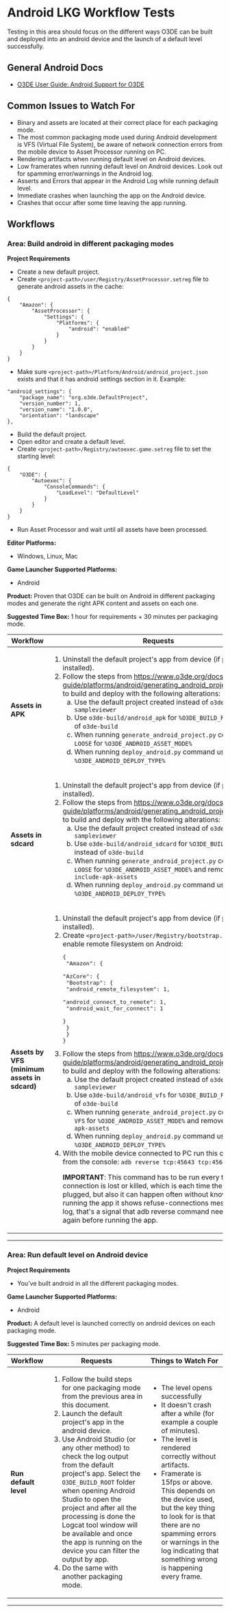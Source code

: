 # Android LKG Workflow Tests

Testing in this area should focus on the different ways O3DE can be built and deployed into an android device and the launch of a default level successfully.

## General Android Docs
* [O3DE User Guide: Android Support for O3DE](https://www.o3de.org/docs/user-guide/platforms/android/)

## Common Issues to Watch For

- Binary and assets are located at their correct place for each packaging mode.
- The most common packaging mode used during Android development is VFS (Virtual File System), be aware of network connection errors from the mobile device to Asset Processor running on PC.
- Rendering artifacts when running default level on Android devices.
- Low framerates when running default level on Android devices. Look out for spamming error/warnings in the Android log.
- Asserts and Errors that appear in the Android Log while running default level.
- Immediate crashes when launching the app on the Android device.
- Crashes that occur after some time leaving the app running.

## Workflows

### Area: Build android in different packaging modes

**Project Requirements**
* Create a new default project.
* Create `<project-path>/user/Registry/AssetProcessor.setreg` file to generate android assets in the cache:
````
{
    "Amazon": {
        "AssetProcessor": {
            "Settings": {
                "Platforms": {
                    "android": "enabled"
                }
            }
        }
    }
}
````
* Make sure `<project-path>/Platform/Android/android_project.json` exists and that it has android settings section in it. Example:
````
"android_settings": {
    "package_name": "org.o3de.DefaultProject",
    "version_number": 1,
    "version_name": "1.0.0",
    "orientation": "landscape"
},
````
* Build the default project.
* Open editor and create a default level.
* Create `<project-path>/Registry/autoexec.game.setreg` file to set the starting level:
````
{
    "O3DE": {
        "Autoexec": {
            "ConsoleCommands": {
                "LoadLevel": "DefaultLevel"
            }
        }
    }
}
````
* Run Asset Processor and wait until all assets have been processed.

**Editor Platforms:**
* Windows, Linux, Mac

**Game Launcher Supported Platforms:**
* Android

**Product:** Proven that O3DE can be built on Android in different packaging modes and generate the right APK content and assets on each one.

**Suggested Time Box:** 1 hour for requirements + 30 minutes per packaging mode.

| Workflow                      | Requests                                                                                                                                                                                                                       | Things to Watch For                                                                                                                                                                                                                                                 |
|-------------------------------|--------------------------------------------------------------------------------------------------------------------------------------------------------------------------------------------------------------------------------|---------------------------------------------------------------------------------------------------------------------------------------------------------------------------------------------------------------------------------------------------------------------|
| **Assets in APK**   | <ol><li>Uninstall the default project's app from device (if previously installed).</li><li>Follow the steps from https://www.o3de.org/docs/user-guide/platforms/android/generating_android_project_windows/ to build and deploy with the following alterations:<ol type="a"><li>Use the default project created instead of `o3de-atom-sampleviewer`</li><li>Use `o3de-build/android_apk` for `%O3DE_BUILD_ROOT%` instead of `o3de-build`</li><li>When running `generate_android_project.py` command use `LOOSE` for `%O3DE_ANDROID_ASSET_MODE%`</li><li>When running `deploy_android.py` command use `APK` for `%O3DE_ANDROID_DEPLOY_TYPE%`</li></ol></ol> | <ul><li>Binaries will be inside the android APK package. Unzip `O3DE_BUILD_ROOT/app/build/outputs/apk/profile/app-profile.apk` and verify `lib/arm64-v8a` folder contains `.so`.</li><li>Assets will be inside the android APK package. Unzip `O3DE_BUILD_ROOT/app/build/outputs/apk/profile/app-profile.apk` and verify `assets` folder contains all the assets from `<project-path>/Cache/android`.</li><li>After running the app, the execution's log and user folder will be generated in device's sdcard (`/sdcard/Android/data/org.o3de.DefaultProject/files/user/`).</li></ul> |
| **Assets in sdcard**   | <ol><li>Uninstall the default project's app from device (if previously installed).</li><li>Follow the steps from https://www.o3de.org/docs/user-guide/platforms/android/generating_android_project_windows/ to build and deploy with the following alterations:<ol type="a"><li>Use the default project created instead of `o3de-atom-sampleviewer`</li><li>Use `o3de-build/android_sdcard` for `%O3DE_BUILD_ROOT%` instead of `o3de-build`</li><li>When running `generate_android_project.py` command use `LOOSE` for `%O3DE_ANDROID_ASSET_MODE%` and remove `--include-apk-assets`</li><li>When running `deploy_android.py` command use `BOTH` for `%O3DE_ANDROID_DEPLOY_TYPE%`</li></ol></ol> | <ul><li>Binaries will be inside the android APK package. Unzip `O3DE_BUILD_ROOT/app/build/outputs/apk/profile/app-profile.apk` and verify `lib/arm64-v8a` folder contains `.so`.</li><li>Assets will be inside the device's sdcard (not in the APK package). Go to `/sdcard/Android/data/org.o3de.DefaultProject/files` and verify it contains all the assets from `<project-path>/Cache/android`.</li><li>After running the app, the execution's log and user folder will be generated in device's sdcard (`/sdcard/Android/data/org.o3de.DefaultProject/files/user/`).</li></ul> |
| **Assets by VFS (minimum assets in sdcard)**   | <ol><li>Uninstall the default project's app from device (if previously installed).</li><li>Create `<project-path>/user/Registry/bootstrap.setreg` file to enable remote filesystem on Android:<br><pre>{<br>    "Amazon": {<br>        "AzCore": {<br>            "Bootstrap": {<br>                "android_remote_filesystem": 1,<br>                "android_connect_to_remote": 1,<br>                "android_wait_for_connect": 1<br>            }<br>        }<br>    }<br>}</pre></li><li>Follow the steps from https://www.o3de.org/docs/user-guide/platforms/android/generating_android_project_windows/ to build and deploy with the following alterations:<ol type="a"><li>Use the default project created instead of `o3de-atom-sampleviewer`</li><li>Use `o3de-build/android_vfs` for `%O3DE_BUILD_ROOT%` instead of `o3de-build`</li><li>When running `generate_android_project.py` command use `VFS` for `%O3DE_ANDROID_ASSET_MODE%` and remove `--include-apk-assets`</li><li>When running `deploy_android.py` command use `BOTH` for `%O3DE_ANDROID_DEPLOY_TYPE%`</li></ol><li>With the mobile device connected to PC run this command from the console: `adb reverse tcp:45643 tcp:45643` <p>**IMPORTANT**: This command has to be run every time the adb connection is lost or killed, which is each time the cable is plugged, but also it can happen often without knowing. If when running the app it shows refuse-connections messages in the log, that's a signal that adb reverse command needs to be run again before running the app.</p></li></ol> | <ul><li>Binaries will be inside the android APK package. Unzip `O3DE_BUILD_ROOT/app/build/outputs/apk/profile/app-profile.apk` and verify `lib/arm64-v8a` folder contains `.so`.</li><li>Minimum assets necessary to launch the app will be inside the device's sdcard (not in the APK package). Go to `/sdcard/Android/data/org.o3de.DefaultProject/files` to check they are there. Minimum assets are:<ol type="a"><li>`engine.json` file.</li><li>Bootstrap `.setreg` files.</li><li>Config files inside `config` folder.</li></ol></li><li>All the assets will be obtained via network connecting to the PC and read from `<project-path>/Cache/android/`.</li><li>After running the app, the execution's log and user folder will be generated in PC (`<project-path>/user/`).</li></ul> |
---

### Area: Run default level on Android device

**Project Requirements**
* You've built android in all the different packaging modes.

**Game Launcher Supported Platforms:**
* Android

**Product:** A default level is launched correctly on android devices on each packaging mode.

**Suggested Time Box:** 5 minutes per packaging mode.

| Workflow                      | Requests                                                                                                                                                                                                                       | Things to Watch For                                                                                                                                                                                                                                                 |
|-------------------------------|--------------------------------------------------------------------------------------------------------------------------------------------------------------------------------------------------------------------------------|---------------------------------------------------------------------------------------------------------------------------------------------------------------------------------------------------------------------------------------------------------------------|
| **Run default level** | <ol><li>Follow the build steps for one packaging mode from the previous area in this document.</li><li>Launch the default project's app in the android device.</li><li>Use Android Studio (or any other method) to check the log output from the default project's app. Select the `O3DE_BUILD_ROOT` folder when opening Android Studio to open the project and after all the processing is done the Logcat tool window will be available and once the app is running on the device you can filter the output by app.</li><li>Do the same with another packaging mode.</li></ol> | <ul><li>The level opens successfully</li><li>It doesn't crash after a while (for example a couple of minutes).</li><li> The level is rendered correctly without artifacts.</li><li>Framerate is 15fps or above. This depends on the device used, but the key thing to look for is that there are no spamming errors or warnings in the log indicating that something wrong is happening every frame.</li></ul> |
---

